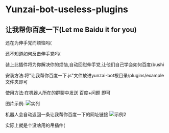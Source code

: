 # Yunzai-bot-useless-plugins
## 让我帮你百度一下(Let me Baidu it for you)
还在为伸手党而烦恼吗(

还不知道如何反击伸手党吗(

装上此插件将为你解决你的烦恼,自动回怼伸手党,让他们自己学会如何百度(bushi


安装方法:将"让我帮你百度一下.js"文件放进yunzai-bot根目录/plugins/example文件夹即可

使用方法:在机器人所在的群聊中发送 百度+问题 即可

图片示例:
![实列](https://github.com/SLSkuy/Yunzai-bot-useless-plugins/assets/117839039/52a01243-b86c-4616-b67e-f76cc6c36656)

机器人会自动返回一条让我帮你百度一下的网址链接
![示例2](https://github.com/SLSkuy/Yunzai-bot-useless-plugins/assets/117839039/f4a34d7b-d130-4eb5-8c3a-809e1c6310d0)



实际上就是个没啥用的吊插件(
